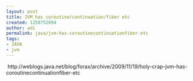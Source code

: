 ```yaml
---
layout: post
title: JVM has coroutine/continuation/fiber etc
created: 1258752094
author: adi
permalink: java/jvm-has-coroutinecontinuationfiber-etc
tags:
- JAVA
- jvm
---
```

<p>&nbsp;http://weblogs.java.net/blog/forax/archive/2009/11/19/holy-crap-jvm-has-coroutinecontinuationfiber-etc</p>
